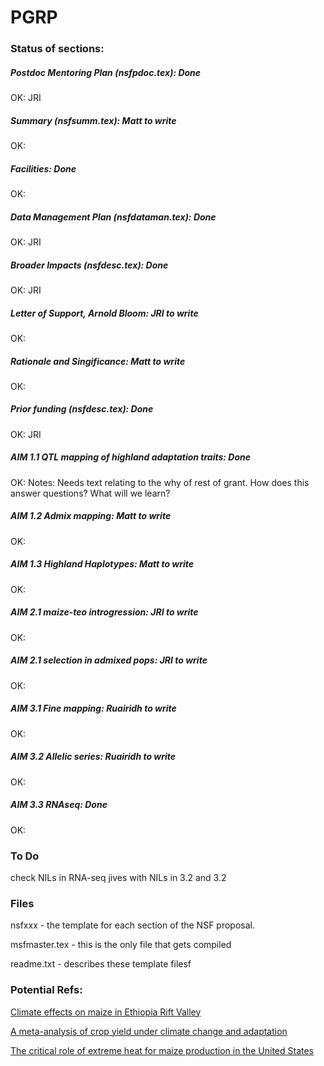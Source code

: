 PGRP
====

### Status of sections:

##### Postdoc Mentoring Plan (nsfpdoc.tex): **Done**
OK: JRI

##### Summary (nsfsumm.tex): Matt to write
OK:

##### Facilities: **Done**
OK:

##### Data Management Plan (nsfdataman.tex): **Done**
OK: JRI

##### Broader Impacts (nsfdesc.tex): **Done**
OK: JRI

##### Letter of Support, Arnold Bloom: JRI to write 
OK: 

##### Rationale and Singificance: Matt to write 
OK: 

##### Prior funding (nsfdesc.tex): **Done**
OK: JRI

##### AIM 1.1 QTL mapping of highland adaptation traits: **Done**
OK:
Notes: Needs text relating to the why of rest of grant. How does this answer questions? What will we learn?

##### AIM 1.2 Admix mapping: Matt to write
OK: 

##### AIM 1.3 Highland Haplotypes: Matt to write
OK: 

##### AIM 2.1 maize-teo introgression: JRI to write
OK: 

##### AIM 2.1 selection in admixed pops: JRI to write
OK: 

##### AIM 3.1 Fine mapping: Ruairidh to write
OK: 

##### AIM 3.2 Allelic series: Ruairidh to write
OK: 

##### AIM 3.3 RNAseq: **Done**
OK: 

### To Do

check NILs in RNA-seq jives with NILs in 3.2 and 3.2




### Files

nsfxxx - the template for each section of the NSF proposal.

msfmaster.tex - this is the only file that gets compiled

readme.txt - describes these template filesf

### Potential Refs:

[Climate effects on maize in Ethiopia Rift Valley](http://www.sciencedirect.com/science/article/pii/S0378429014000483)

[A meta-analysis of crop yield under climate change and adaptation](http://www.nature.com/nclimate/journal/v4/n4/full/nclimate2153.html)

[The critical role of extreme heat for maize production in the United States](http://www.nature.com/nclimate/journal/v3/n5/full/nclimate1832.html)
